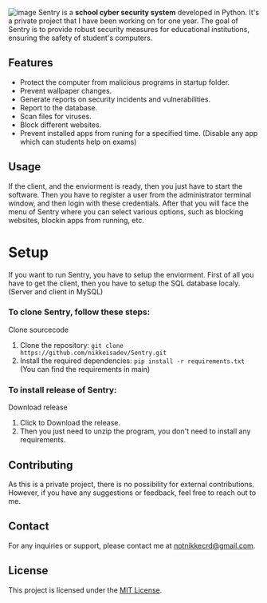 ![image](https://github.com/nikkeisadev/Sentry/assets/137056695/db78c61d-6be6-434d-b573-08bc29c63726)
Sentry is a **school cyber security system** developed in Python. It's a private project that I have been working on for one year. The goal of Sentry is to provide robust security measures for educational institutions, ensuring the safety of student's computers.

## Features
- Protect the computer from malicious programs in startup folder.
- Prevent wallpaper changes.
- Generate reports on security incidents and vulnerabilities.
- Report to the database.
- Scan files for viruses.
- Block different websites.
- Prevent installed apps from runing for a specified time. (Disable any app which can students help on exams)

## Usage
If the client, and the enviorment is ready, then you just have to start the software. Then you have to register a user from the administrator terminal window, and then login with these credentials.
After that you will face the menu of Sentry where you can select various options, such as blocking websites, blockin apps from running, etc.

# Setup
If you want to run Sentry, you have to setup the enviorment. First of all you have to get the client, then you have to setup the SQL database localy. (Server and client in MySQL)
### To clone Sentry, follow these steps:
Clone sourcecode
1. Clone the repository: `git clone https://github.com/nikkeisadev/Sentry.git`
2. Install the required dependencies: `pip install -r requirements.txt` (You can find the requirements in main)
### To install release of Sentry:
Download release
1. Click to Download the release.
2. Then you just need to unzip the program, you don't need to install any requirements.
## Contributing
As this is a private project, there is no possibility for external contributions. However, if you have any suggestions or feedback, feel free to reach out to me.

## Contact
For any inquiries or support, please contact me at [notnikkecrd@gmail.com](mailto:notnikkecrd@gmail.com).

## License
This project is licensed under the [MIT License](LICENSE).
